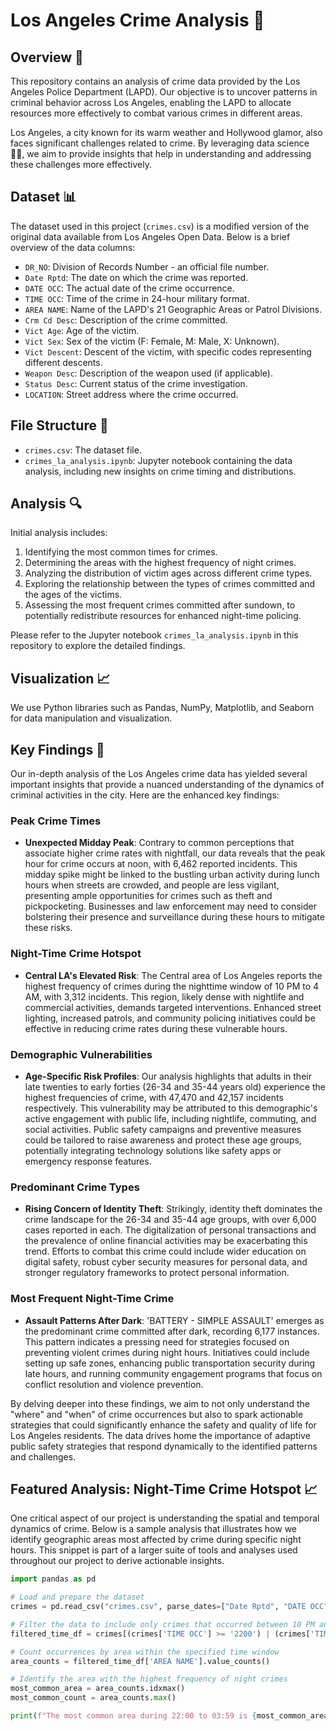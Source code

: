 # Los Angeles Crime Analysis 🚨

## Overview 🌆

This repository contains an analysis of crime data provided by the Los Angeles Police Department (LAPD). Our objective is to uncover patterns in criminal behavior across Los Angeles, enabling the LAPD to allocate resources more effectively to combat various crimes in different areas.

Los Angeles, a city known for its warm weather and Hollywood glamor, also faces significant challenges related to crime. By leveraging data science 🧑‍💻, we aim to provide insights that help in understanding and addressing these challenges more effectively.

## Dataset 📊

The dataset used in this project (`crimes.csv`) is a modified version of the original data available from Los Angeles Open Data. Below is a brief overview of the data columns:

- `DR_NO`: Division of Records Number - an official file number.
- `Date Rptd`: The date on which the crime was reported.
- `DATE OCC`: The actual date of the crime occurrence.
- `TIME OCC`: Time of the crime in 24-hour military format.
- `AREA NAME`: Name of the LAPD's 21 Geographic Areas or Patrol Divisions.
- `Crm Cd Desc`: Description of the crime committed.
- `Vict Age`: Age of the victim.
- `Vict Sex`: Sex of the victim (F: Female, M: Male, X: Unknown).
- `Vict Descent`: Descent of the victim, with specific codes representing different descents.
- `Weapon Desc`: Description of the weapon used (if applicable).
- `Status Desc`: Current status of the crime investigation.
- `LOCATION`: Street address where the crime occurred.

## File Structure 📁

- `crimes.csv`: The dataset file.
- `crimes_la_analysis.ipynb`: Jupyter notebook containing the data analysis, including new insights on crime timing and distributions.

## Analysis 🔍

Initial analysis includes:
1. Identifying the most common times for crimes.
2. Determining the areas with the highest frequency of night crimes.
3. Analyzing the distribution of victim ages across different crime types.
4. Exploring the relationship between the types of crimes committed and the ages of the victims.
5. Assessing the most frequent crimes committed after sundown, to potentially redistribute resources for enhanced night-time policing.

Please refer to the Jupyter notebook `crimes_la_analysis.ipynb` in this repository to explore the detailed findings.

## Visualization 📈

We use Python libraries such as Pandas, NumPy, Matplotlib, and Seaborn for data manipulation and visualization.

## Key Findings 🌟

Our in-depth analysis of the Los Angeles crime data has yielded several important insights that provide a nuanced understanding of the dynamics of criminal activities in the city. Here are the enhanced key findings:

### Peak Crime Times
- **Unexpected Midday Peak**: Contrary to common perceptions that associate higher crime rates with nightfall, our data reveals that the peak hour for crime occurs at noon, with 6,462 reported incidents. This midday spike might be linked to the bustling urban activity during lunch hours when streets are crowded, and people are less vigilant, presenting ample opportunities for crimes such as theft and pickpocketing. Businesses and law enforcement may need to consider bolstering their presence and surveillance during these hours to mitigate these risks.

### Night-Time Crime Hotspot
- **Central LA's Elevated Risk**: The Central area of Los Angeles reports the highest frequency of crimes during the nighttime window of 10 PM to 4 AM, with 3,312 incidents. This region, likely dense with nightlife and commercial activities, demands targeted interventions. Enhanced street lighting, increased patrols, and community policing initiatives could be effective in reducing crime rates during these vulnerable hours.

### Demographic Vulnerabilities
- **Age-Specific Risk Profiles**: Our analysis highlights that adults in their late twenties to early forties (26-34 and 35-44 years old) experience the highest frequencies of crime, with 47,470 and 42,157 incidents respectively. This vulnerability may be attributed to this demographic's active engagement with public life, including nightlife, commuting, and social activities. Public safety campaigns and preventive measures could be tailored to raise awareness and protect these age groups, potentially integrating technology solutions like safety apps or emergency response features.

### Predominant Crime Types
- **Rising Concern of Identity Theft**: Strikingly, identity theft dominates the crime landscape for the 26-34 and 35-44 age groups, with over 6,000 cases reported in each. The digitalization of personal transactions and the prevalence of online financial activities may be exacerbating this trend. Efforts to combat this crime could include wider education on digital safety, robust cyber security measures for personal data, and stronger regulatory frameworks to protect personal information.

### Most Frequent Night-Time Crime
- **Assault Patterns After Dark**: 'BATTERY - SIMPLE ASSAULT' emerges as the predominant crime committed after dark, recording 6,177 instances. This pattern indicates a pressing need for strategies focused on preventing violent crimes during night hours. Initiatives could include setting up safe zones, enhancing public transportation security during late hours, and running community engagement programs that focus on conflict resolution and violence prevention.

By delving deeper into these findings, we aim to not only understand the "where" and "when" of crime occurrences but also to spark actionable strategies that could significantly enhance the safety and quality of life for Los Angeles residents. The data drives home the importance of adaptive public safety strategies that respond dynamically to the identified patterns and challenges.




## Featured Analysis: Night-Time Crime Hotspot 📈

One critical aspect of our project is understanding the spatial and temporal dynamics of crime. Below is a sample analysis that illustrates how we identify geographic areas most affected by crime during specific night hours. This snippet is part of a larger suite of tools and analyses used throughout our project to derive actionable insights.

```python
import pandas as pd

# Load and prepare the dataset
crimes = pd.read_csv("crimes.csv", parse_dates=["Date Rptd", "DATE OCC"], dtype={"TIME OCC": str})

# Filter the data to include only crimes that occurred between 10 PM and 3:59 AM
filtered_time_df = crimes[(crimes['TIME OCC'] >= '2200') | (crimes['TIME OCC'] <= '0359')]

# Count occurrences by area within the specified time window
area_counts = filtered_time_df['AREA NAME'].value_counts()

# Identify the area with the highest frequency of night crimes
most_common_area = area_counts.idxmax()
most_common_count = area_counts.max()

print(f"The most common area during 22:00 to 03:59 is {most_common_area} with {most_common_count} occurrences.")

